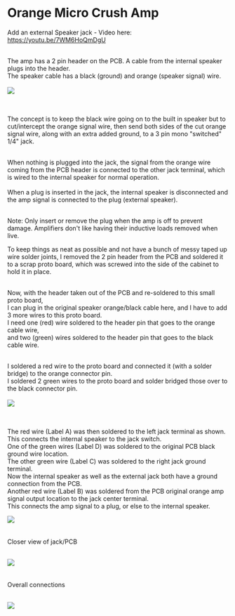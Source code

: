 # Orange Micro Crush Amp
Add an external Speaker jack - Video here: https://youtu.be/7WM6HoQmDgU<BR><BR>
 
  The amp has a 2 pin header on the PCB.  A cable from the internal speaker plugs into the header.<br>
  The speaker cable has a black (ground) and orange (speaker signal) wire.<br><br>
  <img src="OA1.JPG"><BR><BR><BR>
  
  The concept is to keep the black wire going on to the built in speaker but to cut/intercept the orange signal wire, then send both sides of the cut orange signal wire, along with an extra added ground, to a 3 pin mono "switched" 1/4" jack.<br><br>
  
  When nothing is plugged into the jack, the signal from the orange wire coming from the PCB header is connected to the other jack terminal, which is wired to the internal speaker for normal operation.<br><br>
  When a plug is inserted in the jack, the internal speaker is disconnected and the amp signal is connected to the plug (external speaker).<br><br>
 
  Note:  Only insert or remove the plug when the amp is off to prevent damage.  Amplifiers don't like having their inductive loads removed when live.<br>
  
  
  
  To keep things as neat as possible and not have a bunch of messy taped up wire solder joints, I removed the 2 pin header from the PCB and soldered it to a scrap proto board, which was screwed into the side of the cabinet to hold it in place.<BR><br>
 
 Now, with the header taken out of the PCB and re-soldered to this small proto board,<br>
 I can plug in the original speaker orange/black cable here, and I have to add 3 more wires to this proto board.<br>
 I need one (red) wire soldered to the header pin that goes to the orange cable wire, <br>
 and two (green) wires soldered to the header pin that goes to the black cable wire.<br><br>
 
 I soldered a red wire to the proto board and connected it (with a solder bridge) to the orange connector pin.<br>
  I soldered 2 green wires to the proto board and solder bridged those over to the black connector pin.<br>
  <BR>
<img src="OA2.JPG"><BR><BR><BR>
   
The red wire (Label A) was then soldered to the left jack terminal as shown. This connects the internal speaker to the jack switch.<BR>
   One of the green wires (Label D) was soldered to the original PCB black ground wire location.<BR>
   The other green wire (Label C) was soldered to the right jack ground terminal.<br>
   Now the internal speaker as well as the external jack both have a ground connection from the PCB.<br>
   Another red wire (Label B) was soldered from the PCB original orange amp signal output location to the jack center terminal.<br>
   This connects the amp signal to a plug, or else to the internal speaker.<br>
   
<img src="OA3.JPG"><BR><BR><BR>
Closer view of jack/PCB <BR><BR>
   
<img src="OA4.JPG"><BR><BR><BR>
Overall connections <BR><BR>
   
<img src="OA5.JPG"><BR><BR><BR>

